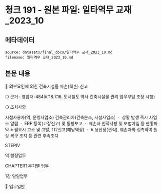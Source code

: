 # 청크 191 - 원본 파일: 일타역무 교재_2023_10

## 메타데이터

```
source: datasets/final_docs/일타역무 교재_2023_10.md
filename: 일타역무 교재_2023_10.md
```

## 본문 내용

󰊲 외부요인에 의한 건축시설물 파손(훼손) 신고

❍ 근거 : 영업처-4845(’18.7.16. 도시철도 역사 건축시설물 관리 업무부담 조정 시행)

❍ 조치사항

시설사용자(역, 운영사업소) 건축관리자(건축분소, 시설사업소) ㆍ 상황 발생 즉시 사업소 알림  ㆍ ERP 등록(고장신고) 및 동향보고  ㆍ 훼손자 인적사항 및 보험가입 등  현황파악  ※ 필요시 고소 및 고발, 112신고(해당역장) ㆍ 비용산정(견적), 훼손자와 접촉하여 원상  복구 조치 등 관련 후속조치

STEPⅣ

역 행정업무

CHAPTER1 주기별 업무

1강 일일업무

󰊱 업무일반